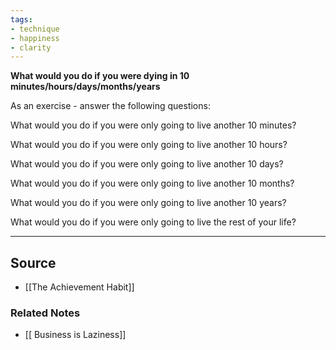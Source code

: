 ```yaml
---
tags:
- technique
- happiness
- clarity
---
```

**What would you do if you were dying in 10 minutes/hours/days/months/years**

As an exercise - answer the following questions:

What would you do if you were only going to live another 10 minutes?

What would you do if you were only going to live another 10 hours?

What would you do if you were only going to live another 10 days?

What would you do if you were only going to live another 10 months?

What would you do if you were only going to live another 10 years?

What would you do if you were only going to live the rest of your life?

---

## Source
- [[The Achievement Habit]]

### Related Notes
- [[ Business is Laziness]]